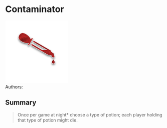 # Contaminator
<img src="https://raw.githubusercontent.com/yoyosource/BOTC-HomeBrew/master/Minion/Contaminator/image.png" alt="drawing" width="200"/>\
Authors: 

## Summary
> Once per game at night* choose a type of potion; each player holding that type of potion might die.

